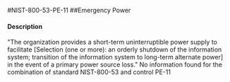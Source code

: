 #NIST-800-53-PE-11
##Emergency Power
#### Description
"The organization provides a short-term uninterruptible power supply to facilitate [Selection (one or more): an orderly shutdown of the information system; transition of the information system to long-term alternate power] in the event of a primary power source loss."
No information found for the combination of standard NIST-800-53 and control PE-11
